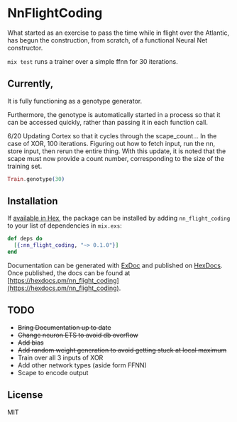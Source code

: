 # NnFlightCoding

What started as an exercise to pass the time while in flight over the Atlantic, has begun the construction,
from scratch, of a functional Neural Net constructor.

`mix test` runs a trainer over a simple ffnn for 30 iterations.

## Currently, 

It is fully functioning as a genotype generator. 

Furthermore, the genotype is automatically started in a process so that it can be accessed quickly, 
rather than passing it in each function call.

6/20
Updating Cortex so that it cycles through the scape_count... In the case of XOR, 100 iterations. Figuring out how to fetch input, run the nn, store input, then rerun the entire thing.
With this update, it is noted that the scape must now provide a count number, corresponding to the size of the training set.

```elixir
Train.genotype(30)
```

## Installation

If [available in Hex](https://hex.pm/docs/publish), the package can be installed
by adding `nn_flight_coding` to your list of dependencies in `mix.exs`:

```elixir
def deps do
  [{:nn_flight_coding, "~> 0.1.0"}]
end
```

Documentation can be generated with [ExDoc](https://github.com/elixir-lang/ex_doc)
and published on [HexDocs](https://hexdocs.pm). Once published, the docs can
be found at [https://hexdocs.pm/nn_flight_coding](https://hexdocs.pm/nn_flight_coding).

## TODO

- ~~Bring Documentation up to date~~
- ~~Change neuron ETS to avoid db overflow~~
- ~~Add bias~~
- ~~Add random weight generation to avoid getting stuck at local maximum~~
- Train over all 3 inputs of XOR
- Add other network types (aside form FFNN)
- Scape to encode output

## License

MIT

